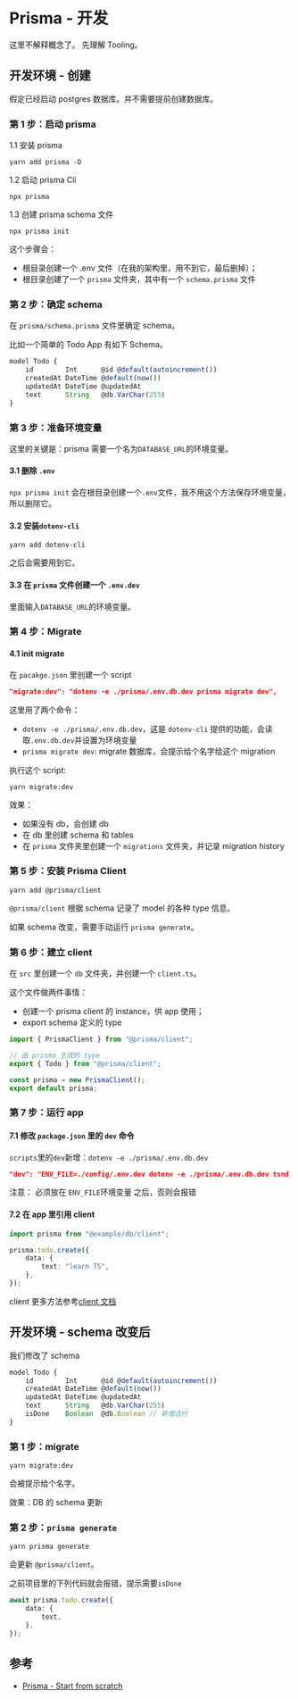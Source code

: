 # Prisma - 开发

这里不解释概念了。
先理解 Tooling。

## 开发环境 - 创建

假定已经启动 postgres 数据库。并不需要提前创建数据库。

### 第 1 步：启动 prisma

1.1 安装 prisma

```
yarn add prisma -D
```

1.2 启动 prisma Cli

```
npx prisma
```

1.3 创建 prisma schema 文件

```
npx prisma init
```

这个步骤会：

-   根目录创建一个 .env 文件（在我的架构里，用不到它，最后删掉）；
-   根目录创建了一个 `prisma` 文件夹，其中有一个 `schema.prisma` 文件

### 第 2 步：确定 schema

在 `prisma/schema.prisma` 文件里确定 schema。

比如一个简单的 Todo App 有如下 Schema。

```ts
model Todo {
    id        Int      @id @default(autoincrement())
    createdAt DateTime @default(now())
    updatedAt DateTime @updatedAt
    text      String   @db.VarChar(255)
}
```

### 第 3 步：准备环境变量

这里的关键是：prisma 需要一个名为`DATABASE_URL`的环境变量。

#### 3.1 删除 `.env`

`npx prisma init` 会在根目录创建一个`.env`文件，我不用这个方法保存环境变量，所以删除它。

#### 3.2 安装`dotenv-cli`

```
yarn add dotenv-cli
```

之后会需要用到它。

#### 3.3 在 `prisma` 文件创建一个 `.env.dev`

里面输入`DATABASE_URL`的环境变量。

### 第 4 步：Migrate

#### 4.1 init migrate

在 `pacakge.json` 里创建一个 script

```json
"migrate:dev": "dotenv -e ./prisma/.env.db.dev prisma migrate dev",
```

这里用了两个命令：

-   `dotenv -e ./prisma/.env.db.dev`，这是 `dotenv-cli` 提供的功能，会读取`.env.db.dev`并设置为环境变量
-   `prisma migrate dev`: migrate 数据库，会提示给个名字给这个 migration

执行这个 script:

```
yarn migrate:dev
```

效果：

-   如果没有 db，会创建 db
-   在 db 里创建 schema 和 tables
-   在 `prisma` 文件夹里创建一个 `migrations` 文件夹，并记录 migration history

### 第 5 步：安装 Prisma Client

```
yarn add @prisma/client
```

`@prisma/client` 根据 schema 记录了 model 的各种 type 信息。

如果 schema 改变，需要手动运行 `prisma generate`。

### 第 6 步：建立 client

在 `src` 里创建一个 `db` 文件夹，并创建一个 `client.ts`。

这个文件做两件事情：

-   创建一个 prisma client 的 instance，供 app 使用；
-   export schema 定义的 type

```ts
import { PrismaClient } from "@prisma/client";

// 由 prisma 生成的 type
export { Todo } from "@prisma/client";

const prisma = new PrismaClient();
export default prisma;
```

### 第 7 步：运行 app

#### 7.1 修改 `package.json` 里的 `dev` 命令

`scripts`里的`dev`新增：`dotenv -e ./prisma/.env.db.dev`

```json
"dev": "ENV_FILE=./config/.env.dev dotenv -e ./prisma/.env.db.dev tsnd -r tsconfig-paths/register --respawn --transpile-only ./src/index.ts",
```

注意： 必须放在 `ENV_FILE`环境变量 之后，否则会报错

#### 7.2 在 app 里引用 client

```ts
import prisma from "@example/db/client";

prisma.todo.create({
    data: {
        text: "learn TS",
    },
});
```

client 更多方法参考[client 文档](https://www.prisma.io/docs/reference/api-reference/prisma-client-reference#create-1)

## 开发环境 - schema 改变后

我们修改了 schema

```ts
model Todo {
    id        Int      @id @default(autoincrement())
    createdAt DateTime @default(now())
    updatedAt DateTime @updatedAt
    text      String   @db.VarChar(255)
    isDone    Boolean  @db.Boolean // 新增这行
}
```

### 第 1 步：migrate

```
yarn migrate:dev
```

会被提示给个名字。

效果：DB 的 schema 更新

### 第 2 步：`prisma generate`

```
yarn prisma generate
```

会更新 `@prisma/client`。

之前项目里的下列代码就会报错，提示需要`isDone`

```ts
await prisma.todo.create({
    data: {
        text,
    },
});
```

## 参考

-   [Prisma - Start from scratch](https://www.prisma.io/docs/getting-started/setup-prisma/start-from-scratch-typescript-postgres)
